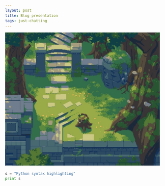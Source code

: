 ```yaml
---
layout: post
title: Blog presentation
tags: just-chatting
---
```



![alt text](../assets/img/2021-05-23-Blog-presentation/nostalgictree_art.jpg "test")

```python
s = "Python syntax highlighting"
print s
```